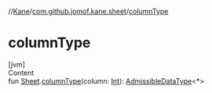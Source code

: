 //[Kane](../index.md)/[com.github.jomof.kane.sheet](index.md)/[columnType](column-type.md)



# columnType  
[jvm]  
Content  
fun [Sheet](-sheet/index.md).[columnType](column-type.md)(column: [Int](https://kotlinlang.org/api/latest/jvm/stdlib/kotlin/-int/index.html)): [AdmissibleDataType](-admissible-data-type/index.md)<*>  



